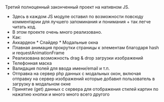 Третий полноценный законченный проект на нативном JS. 
* Здесь в каждом JS модуле оставил по возможности повсюду комментарии для лучшего запоминания и понимания + так легче читать код.
* В этом проекте очень много реализовано.
* Как: 
* Аккардеон * Слайдер * Модальные окна 
* Плавная анимация прокрутки страницы к элементам благодаря hash и requestAnimationFrame
* Реализована возможность drag & drop загрузки изображений
* Телефонная маска
* Валидация полей для ввода имени/email и т.п.
* Отправка на сервер php данных с модальных окон, включая отправку на сервер изображений которые добавил пользователь в загрузку в модальном окне 
* Принятие (get) данных с сервера для отображения стилей картин по нажатию кнопки и много много всего другого
